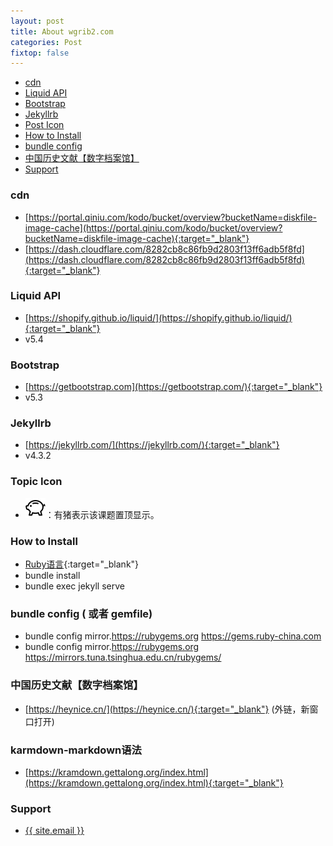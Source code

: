 ```yaml
---
layout: post
title: About wgrib2.com
categories: Post
fixtop: false
---
```

<!--TOC-->
- [cdn](#cdn)
- [Liquid API](#liquid-api)
- [Bootstrap](#bootstrap)
- [Jekyllrb](#jekyllrb)
- [Post Icon](#post-icon)
- [How to Install](#how-to-install)
- [bundle config](#bundle-config)
- [中国历史文献【数字档案馆】](#)
- [Support](#support)
<!--/TOC-->

### cdn
 - [https://portal.qiniu.com/kodo/bucket/overview?bucketName=diskfile-image-cache](https://portal.qiniu.com/kodo/bucket/overview?bucketName=diskfile-image-cache){:target="_blank"}
 - [https://dash.cloudflare.com/8282cb8c86fb9d2803f13ff6adb5f8fd](https://dash.cloudflare.com/8282cb8c86fb9d2803f13ff6adb5f8fd){:target="_blank"}

### Liquid API
  - [https://shopify.github.io/liquid/](https://shopify.github.io/liquid/){:target="_blank"}
  - v5.4

### Bootstrap
 - [https://getbootstrap.com](https://getbootstrap.com/){:target="_blank"}
 - v5.3

### Jekyllrb
 - [https://jekyllrb.com/](https://jekyllrb.com/){:target="_blank"}
 - v4.3.2

### Topic Icon
- <img src="/assets/piggy.svg" class="fw-bold text-danger" title="该课题已置顶">：有猪表示该课题置顶显示。

### How to Install
  - [Ruby语言](https://www.ruby-lang.org/en/){:target="_blank"}
  - bundle install
  - bundle exec jekyll serve

### bundle config ( 或者 gemfile)
- bundle config mirror.https://rubygems.org https://gems.ruby-china.com
- bundle config mirror.https://rubygems.org https://mirrors.tuna.tsinghua.edu.cn/rubygems/

### 中国历史文献【数字档案馆】
- [https://heynice.cn/](https://heynice.cn/){:target="_blank"} (外链，新窗口打开)

### karmdown-markdown语法
- [https://kramdown.gettalong.org/index.html](https://kramdown.gettalong.org/index.html){:target="_blank"}

### Support
 - <a class="u-email" href="mailto:{{ site.email }}">{{ site.email }}</a>